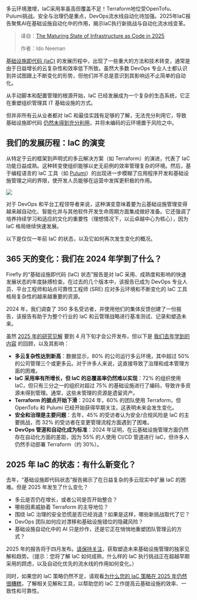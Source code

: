 <!--
title: 2025年基础设施即代码的成熟状态
cover: https://cdn.thenewstack.io/media/2025/03/ce044033-iac-evolution-firefly-lead-image.jpg
summary: 多云环境激增，IaC采用率虽高但覆盖不足！Terraform地位受OpenTofu、Pulumi挑战。安全与治理仍是重点，DevOps流水线自动化待加强。2025年IaC报告聚焦AI在基础设施自动化中的作用，揭示IaC执行新挑战与自动化流水线变革。
-->

多云环境激增，IaC采用率虽高但覆盖不足！Terraform地位受OpenTofu、Pulumi挑战。安全与治理仍是重点，DevOps流水线自动化待加强。2025年IaC报告聚焦AI在基础设施自动化中的作用，揭示IaC执行新挑战与自动化流水线变革。

> 译自：[The Maturing State of Infrastructure as Code in 2025](https://thenewstack.io/the-maturing-state-of-infrastructure-as-code-in-2025/)
> 
> 作者：Ido Neeman

[基础设施即代码 (IaC)](https://thenewstack.io/introduction-to-infrastructure-as-code/) 的发展历程中，出现了一些重大的方法和技术转变，通常是由于日益增长的云复杂性和效率低下所致。虽然大多数 DevOps 专业人士都认识到并试图跟上不断变化的形势，但他们并不总是意识到其影响远不止简单的自动化。

从手动脚本和配置管理的根源开始，IaC 已经发展成为一个复杂的生态系统，它正在重塑组织管理其 IT 基础设施的方式。

但并非所有云从业者都对 IaC 和最佳实践有足够的了解，无法充分利用它，导致基础设施即代码 [仍然未得到充分利用](https://streamyard.com/watch/bQH5E3acAQn7)，并将未编码的云环境置于风险之中。

## 我们的发展历程：IaC 的演变

从特定于云的框架到声明式的多云解决方案（如 Terraform）的演进，代表了 IaC 功能日益成熟。这种转变使组织能够以史无前例的效率管理复杂的环境。然后，基于编程语言的 IaC 工具（如 [Pulumi](https://www.pulumi.com?utm_content=inline+mention)）的出现进一步模糊了应用程序开发和基础设施管理之间的界限，使开发人员能够在运营中发挥更积极的作用。

![](https://cdn.thenewstack.io/media/2025/03/991055ae-iac-evolution-firefly.png)

对于 DevOps 和平台工程领导者来说，这种演变意味着要为云基础设施管理变得越来越自动化、智能化并与其他软件开发生命周期方面集成做好准备。它还强调了培养持续学习和适应的文化的重要性（理想情况下，以云卓越中心为核心），因为 IaC 格局继续快速发展。

以下是仅仅一年前 IaC 的状态，以及它如何再次发生变化的概况。

## 365 天的变化：我们在 2024 年学到了什么？

Firefly 的“基础设施即代码 (IaC) 状态”报告是对 IaC 采用、成熟度和影响的快速发展状态的年度脉搏检查。在过去的几个版本中，该报告已成为 DevOps 专业人员、平台工程师和站点可靠性工程师 (SRE) 应对多云环境和不断变化的 IaC 工具格局复杂性的越来越重要的资源。

2024 年，我们调查了 350 多名受访者，并使用他们的集体反馈创建了一份报告，该报告有助于为整个行业的 IaC 和云管理战略进行基准测试、记录和塑造未来。

虽然 [2025 年的研究见解](https://share-eu1.hsforms.com/16m_SpuYLTK-kSLGguBopEAew4nx) 要到 4 月下旬才会公开发布，但以下是 [我们去年学到的内容](https://www.firefly.ai/state-of-iac-report-2024) 的回顾，以及其影响：

- **多云复杂性达到新高**：数据显示，80% 的公司运行多云环境，其中超过 50% 的公司管理三个或更多云。对于许多人来说，这直接导致了治理和成本管理方面的困难。
- **IaC 采用率有所增长，但 IaC 的总覆盖率仍然难以实现**：72% 的组织使用 IaC，但只有三分之一的组织对超过 75% 的基础设施进行了编码，导致许多资源未得到管理。通常，这些未管理的资源是遗留资产。
- **Terraform 的据点开始下滑**：2024 年，60% 的团队使用 Terraform，但 OpenTofu 和 Pulumi 已经开始获得早期关注，这表明未来会发生变化。
- **安全和治理是主要问题**：去年，45% 的受访者认为安全/合规风险是 IaC 的主要挑战，而 32% 的受访者在变更管理流程方面遇到了困难。
- **DevOps 管道和自动化成为标准**：2024 年证明，在云基础设施管理方面仍然存在自动化方面的差距，因为 55% 的人使用 CI/CD 管道进行 IaC，但许多人仍然手动部署 Terraform（约 30%）。

## 2025 年 IaC 的状态：有什么新变化？

去年，“基础设施即代码状态”报告揭示了在日益复杂的多云现实中扩展 IaC 的困难。但是 2025 年发生了什么变化？

- 多云是否仍在增长，或者公司是否开始整合？
- 哪些因素威胁着 Terraform 的主导地位？
- 围绕 IaC 治理的安全恐慌是否已经消退？如果是这样，哪些新挑战取代了它？
- DevOps 团队如何应对漂移和基础设施错位的隐藏风险？
- 基础设施自动化中的 AI 只是炒作，还是它正在悄悄地重塑团队管理云的方式？

2025 年的报告将于四月发布。[请保持关注](https://share-eu1.hsforms.com/16m_SpuYLTK-kSLGguBopEAew4nx)，获取塑造未来基础设施管理的独家见解和趋势。（提示：您将了解 IaC 如何成熟，什么样的 IaC 执行挑战正在超越早期采用的顾虑，以及自动化优先的流水线的作用如何变化。）

同时，如果您的 IaC 策略仍然不足，请观看[为什么您的 IaC 策略在 2025 年仍然很糟糕](https://streamyard.com/watch/bQH5E3acAQn7)，了解相关见解和工具，以帮助您的 IaC 工作提高云基础设施的效率、一致性和可靠性。